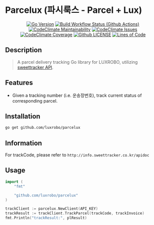 # Parcelux (파시룩스 - Parcel + Lux)

<div align="center">

[![Go Version](https://img.shields.io/github/go-mod/go-version/luxrobo/luxpay)](https://github.com/LUXROBO/parcelux)
[![Build Workflow Status (Github Actions)](https://img.shields.io/github/workflow/status/LUXROBO/parcelux/Go)](https://github.com/LUXROBO/parcelux/actions)
[![CodeClimate Maintainability](https://img.shields.io/codeclimate/maintainability/LUXROBO/parcelux)](https://github.com/LUXROBO/parcelux/tree/main)
[![CodeClimate Issues](https://img.shields.io/codeclimate/issues/LUXROBO/parcelux)](https://github.com/LUXROBO/parcelux/tree/main)
[![CodeClimate Coverage](https://img.shields.io/codeclimate/coverage/LUXROBO/parcelux)](https://github.com/LUXROBO/parcelux/tree/main/test)
[![Github LICENSE](https://img.shields.io/github/license/LUXROBO/parcelux)](https://github.com/LUXROBO/parcelux/blob/main/LICENSE)
[![Lines of Code](https://img.shields.io/tokei/lines/github/LUXROBO/parcelux)](https://github.com/LUXROBO/parcelux/tree/main/src)

</div>

## Description
> A parcel delivery tracking Go library for LUXROBO, utilizing [sweettracker API](https://tracking.sweettracker.co.kr/).

## Features
- Given a tracking number (i.e. 운송장번호), track current status of corresponding parcel.

## Installation
```bash
go get github.com/luxrobo/parcelux
```

## Information
For trackCode, please refer to `http://info.sweettracker.co.kr/apidoc`

## Usage
```go
import (
    "fmt"

    "github.com/luxrobo/parcelux"
)

trackClient := parcelux.NewClient(API_KEY)
trackResult := trackClient.TrackParcel(trackCode, trackInvoice)
fmt.Println("trackResult:", plResult)
```
